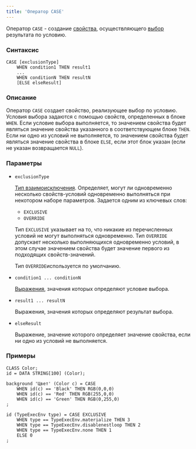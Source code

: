```yaml
---
title: 'Оператор CASE'
---
```


Оператор `CASE` - создание [свойства](Properties.md), осуществляющего [выбор](Selection_CASE_IF_MULTI_OVERRIDE_EXCLUSIVE_.md) результата по условию.

### Синтаксис 

    CASE [exclusionType]
        WHEN condition1 THEN result1
        ...
        WHEN conditionN THEN resultN
        [ELSE elseResult]

### Описание

Оператор `CASE` создает свойство, реализующее выбор по условию. Условия выбора задаются с помощью свойств, определенных в блоке `WHEN`. Если условие выбора выполняется, то значением свойства будет являться значение свойства указанного в соответствующем блоке `THEN`. Если ни одно из условий не выполняется, то значением свойства будет являться значение свойства в блоке `ELSE`, если этот блок указан (если не указан возвращается `NULL`).

### Параметры

- `exclusionType`

    [Тип взаимоисключения](Selection_CASE_IF_MULTI_OVERRIDE_EXCLUSIVE_.md#exclusive). Определяет, могут ли одновременно несколько свойств-условий одновременно выполняться при некотором наборе параметров. Задается одним из ключевых слов:

    - `EXCLUSIVE`
    - `OVERRIDE`

  Тип `EXCLUSIVE` указывает на то, что никакие из перечисленных условий не могут выполняться одновременно. Тип `OVERRIDE` допускает несколько выполняющихся одновременно условий, в этом случае значением свойства будет значение первого из подходящих свойств-значений. 

    Тип `OVERRIDE`используется по умолчанию.

- `condition1 ... conditionN`

    [Выражения](Expression.md), значения которых определяют условие выбора. 

- `result1 ... resultN`

    Выражения, значения которых определяют результат выбора.

- `elseResult`

    Выражение, значение которого определяет значение свойства, если ни одно из условий не выполняется.

 
### Примеры 

```lsf
CLASS Color;
id = DATA STRING[100] (Color);

background 'Цвет' (Color c) = CASE
    WHEN id(c) == 'Black' THEN RGB(0,0,0)
    WHEN id(c) == 'Red' THEN RGB(255,0,0)
    WHEN id(c) == 'Green' THEN RGB(0,255,0)
;

id (TypeExecEnv type) = CASE EXCLUSIVE
    WHEN type == TypeExecEnv.materialize THEN 3
    WHEN type == TypeExecEnv.disablenestloop THEN 2
    WHEN type == TypeExecEnv.none THEN 1
    ELSE 0
;
```

